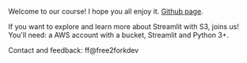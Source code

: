 Welcome to our course! I hope you all enjoy it. [Github page](https://lab.github.com/free2fork/streamlit-plus-s3).
​

If you want to explore and learn more about Streamlit​ with S3, joins us!
You'll need: a AWS account with a bucket, Streamlit and Python 3+.
​

Contact and feedback: ff@free2forkdev
